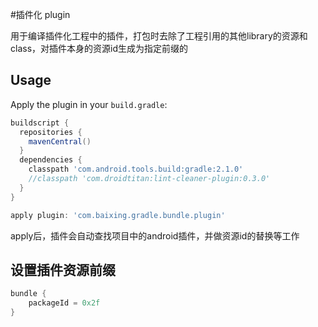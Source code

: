 #插件化 plugin

用于编译插件化工程中的插件，打包时去除了工程引用的其他library的资源和class，对插件本身的资源id生成为指定前缀的

## Usage

Apply the plugin in your `build.gradle`:

```groovy
buildscript {
  repositories {
    mavenCentral()
  }
  dependencies {
    classpath 'com.android.tools.build:gradle:2.1.0'
    //classpath 'com.droidtitan:lint-cleaner-plugin:0.3.0'
  }
}

apply plugin: 'com.baixing.gradle.bundle.plugin'
```


apply后，插件会自动查找项目中的android插件，并做资源id的替换等工作

## 设置插件资源前缀

```groovy
bundle {
    packageId = 0x2f
}
```
